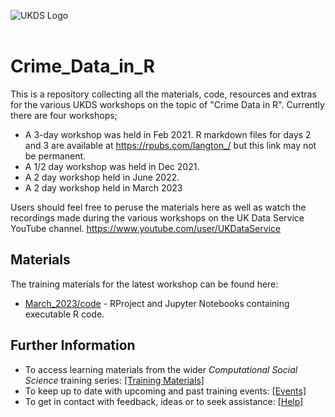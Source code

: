 ![UKDS Logo](./assets/images/UKDS_Logos_Col_Grey_300dpi.png)<br> <br>

# Crime_Data_in_R

This is a repository collecting all the materials, code, resources and extras for the various UKDS workshops on the topic of "Crime Data in R". Currently there are four workshops;

* A 3-day workshop was held in Feb 2021. R markdown files for days 2 and 3 are available at https://rpubs.com/langton_/ but this link may not be permanent.  
* A 1/2 day workshop was held in Dec 2021. 
* A 2 day workshop held in June 2022. 
* A 2 day workshop held in March 2023

Users should feel free to peruse the materials here as well as watch the recordings made during the various workshops on the UK Data Service YouTube channel. https://www.youtube.com/user/UKDataService

## Materials 

The training materials for the latest workshop can be found here:
* [March_2023/code](.March_2023/code) - RProject and Jupyter Notebooks containing executable R code.

## Further Information

* To access learning materials from the wider *Computational Social Science* training series: <a href="https://github.com/UKDataServiceOpen/computational-social-science" target=_blank>[Training Materials]</a>
* To keep up to date with upcoming and past training events: <a href="https://ukdataservice.ac.uk/training-events/" target=_blank>[Events]</a>
* To get in contact with feedback, ideas or to seek assistance: <a href="https://ukdataservice.ac.uk/help.aspx" target=_blank>[Help]</a>


